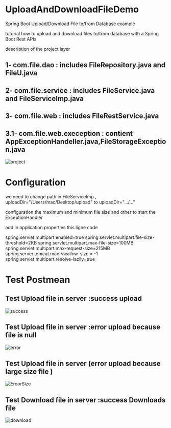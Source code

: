 # UploadAndDownloadFileDemo

 Spring Boot Upload/Download File to/from Database example

 tutorial how to upload and download files to/from database with a Spring Boot Rest APIs
 
 description of the project layer
 
 ## 1- com.file.dao : includes FileRepository.java and  FileU.java 
 ## 2- com.file.service : includes FileService.java and  FileServiceImp.java
 ## 3- com.file.web : includes  FileRestService.java
 ## 3.1- com.file.web.exeception : contient AppExceptionHandeller.java,FileStorageException.java
 
 ![project](https://user-images.githubusercontent.com/61349826/97783082-98a59e80-1b95-11eb-8e8f-100a95b98b49.png)

 # Configuration
 
 we need to change  path  in FileServiceImp , uploadDir="/Users/mac/Desktop/upload" to  uploadDir=".../..." 
 
 configuration the maximum and minimum file size and other to start the ExceptionHandler
 
 add in application.properties this ligne code 
 
spring.servlet.multipart.enabled=true
spring.servlet.multipart.file-size-threshold=2KB
spring.servlet.multipart.max-file-size=100MB
spring.servlet.multipart.max-request-size=215MB
spring.server.tomcat.max-swallow-size = -1 
spring.servlet.multipart.resolve-lazily=true
 
 
 # Test Postmean 

## Test  Upload file in server :success upload

![success](https://user-images.githubusercontent.com/61349826/97783084-9e02e900-1b95-11eb-94ca-41993e557445.png)

## Test  Upload file in server :error upload because file is null

![error](https://user-images.githubusercontent.com/61349826/97783088-a22f0680-1b95-11eb-97f9-45a75414f959.png)

## Test  Upload file in server (error upload because large  size file )

![EroorSize](https://user-images.githubusercontent.com/61349826/97783093-a824e780-1b95-11eb-832d-8105a7bc0f16.png)

## Test Download  file in server :success Downloads file

![download](https://user-images.githubusercontent.com/61349826/97783156-2aada700-1b96-11eb-87b8-78ec67e5e612.png)

 
 

 
 
 
 


